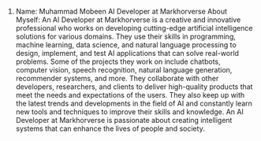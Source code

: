 1. Name: Muhammad Mobeen
    AI Developer at Markhorverse
    About Myself: An AI Developer at Markhorverse is a creative and innovative professional who works on developing cutting-edge artificial intelligence solutions for various domains. They use their skills in programming, machine learning, data science, and natural language processing to design, implement, and test AI applications that can solve real-world problems. Some of the projects they work on include chatbots, computer vision, speech recognition, natural language generation, recommender systems, and more. They collaborate with other developers, researchers, and clients to deliver high-quality products that meet the needs and expectations of the users. They also keep up with the latest trends and developments in the field of AI and constantly learn new tools and techniques to improve their skills and knowledge. An AI Developer at Markhorverse is passionate about creating intelligent systems that can enhance the lives of people and society.

